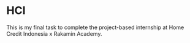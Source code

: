 # HCI
This is my final task to complete the project-based internship at Home Credit Indonesia x Rakamin Academy.
